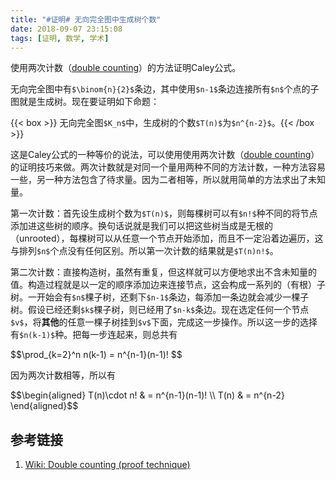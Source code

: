 ```yaml
---
title: "#证明# 无向完全图中生成树个数"
date: 2018-09-07 23:15:08
tags: [证明, 数学, 学术]
---
```


使用两次计数（[double counting](https://en.wikipedia.org/wiki/Double_counting_(proof_technique))）的方法证明Caley公式。

<!--more-->

无向完全图中有`$\binom{n}{2}$`条边，其中使用`$n-1$`条边连接所有`$n$`个点的子图就是生成树。现在要证明如下命题：

{{< box >}} 无向完全图`$K_n$`中，生成树的个数`$T(n)$`为`$n^{n-2}$`。{{< /box >}}

这是Caley公式的一种等价的说法，可以使用使用两次计数（[double counting](https://en.wikipedia.org/wiki/Double_counting_(proof_technique))）的证明技巧来做。两次计数就是对同一个量用两种不同的方法计数，一种方法容易一些，另一种方法包含了待求量。因为二者相等，所以就用简单的方法求出了未知量。

第一次计数：首先设生成树个数为`$T(n)$`，则每棵树可以有`$n!$`种不同的将节点添加进这些树的顺序。换句话说就是我们可以把这些树当成是无根的（unrooted），每棵树可以从任意一个节点开始添加，而且不一定沿着边遍历，这与排列`$n$`个点没有任何区别。所以第一次计数的结果就是`$T(n)n!$`。

第二次计数：直接构造树，虽然有重复，但这样就可以方便地求出不含未知量的值。构造过程就是以一定的顺序添加边来连接节点，这会构成一系列的（有根）子树。一开始会有`$n$`棵子树，还剩下`$n-1$`条边，每添加一条边就会减少一棵子树。假设已经还剩`$k$`棵子树，则已经用了`$n-k$`条边。现在选定任何一个节点`$v$`，将**其他**的任意一棵子树挂到`$v$`下面，完成这一步操作。所以这一步的选择有`$n(k-1)$`种。把每一步连起来，则总共有

<div>$$\prod_{k=2}^n n(k-1) = n^{n-1}(n-1)! $$</div>

因为两次计数相等，所以有

<div>$$\begin{aligned}
T(n)\cdot n! & = n^{n-1}(n-1)! \\
T(n) & = n^{n-2}
\end{aligned}$$</div>

## 参考链接
1. [Wiki: Double counting (proof technique)](https://en.wikipedia.org/wiki/Double_counting_(proof_technique))
